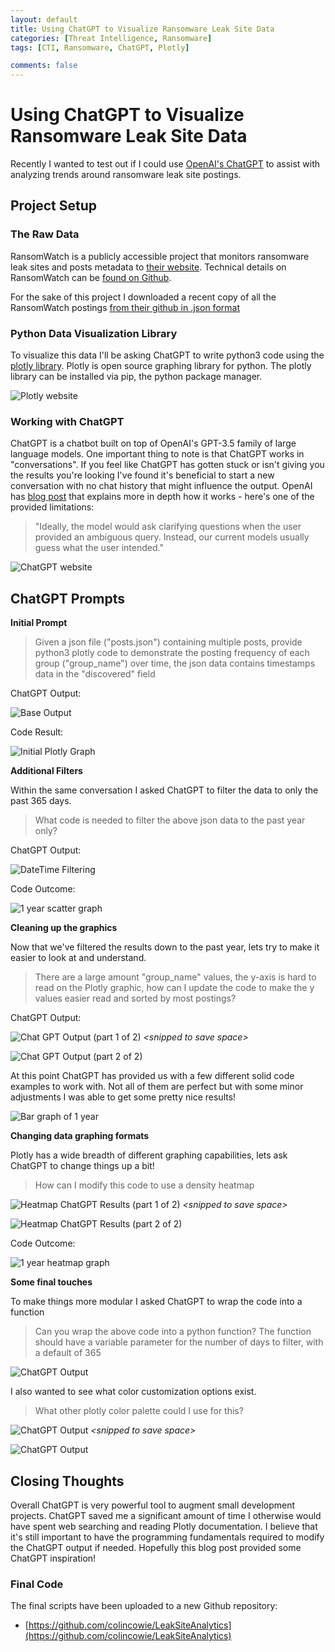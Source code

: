 ```yaml
---
layout: default
title: Using ChatGPT to Visualize Ransomware Leak Site Data  
categories: [Threat Intelligence, Ransomware]
tags: [CTI, Ransomware, ChatGPT, Plotly]

comments: false
---
```

<meta name="twitter:image" content="https://github.com/colincowie/colincowie.github.io/raw/master/assets/img/ChatGPT/graphic_1year.png">

# Using ChatGPT to Visualize Ransomware Leak Site Data  

Recently I wanted to test out if I could use [OpenAI's ChatGPT](https://chat.openai.com/chat) to assist with analyzing trends around ransomware leak site postings.

## Project Setup

### The Raw Data

RansomWatch is a publicly accessible project that monitors ransomware leak sites and posts metadata to [their website](https://ransomwatch.telemetry.ltd/#/README). Technical details on RansomWatch can be [found on Github](https://github.com/joshhighet/ransomwatch#ransomwatch--).

For the sake of this project I downloaded a recent copy of all the RansomWatch postings [from their github in .json format](https://raw.githubusercontent.com/joshhighet/ransomwatch/main/posts.json)

### Python Data Visualization Library

To visualize this data I'll be asking ChatGPT to write python3 code using the [plotly library](https://plotly.com/python/). Plotly is open source graphing library for python. The plotly library can be installed via pip, the python package manager.

![Plotly website](/assets/img/ChatGPT/plotly.png)

### Working with ChatGPT

ChatGPT is a chatbot built on top of OpenAI's GPT-3.5 family of large language models. One important thing to note is that ChatGPT works in "conversations". If you feel like ChatGPT has gotten stuck or isn't giving you the results you're looking I've found it's beneficial to start a new conversation with no chat history that might influence the output.
OpenAI has [blog post](https://openai.com/blog/chatgpt/) that explains more in depth how it works - here's one of the provided limitations:
> "Ideally, the model would ask clarifying questions when the user provided an ambiguous query. Instead, our current models usually guess what the user intended."

![ChatGPT website](/assets/img/ChatGPT/chatgpt.png)

## ChatGPT Prompts

**Initial Prompt**

> Given a json file ("posts.json") containing multiple posts, provide python3 plotly code to demonstrate the posting frequency of each group ("group_name") over time, the json data contains timestamps data in the "discovered" field

ChatGPT Output:

![Base Output](/assets/img/ChatGPT/base_output.png)

Code Result:

![Initial Plotly Graph](/assets/img/ChatGPT/base_graph.png)

**Additional Filters**

Within the same conversation I asked ChatGPT to filter the data to only the past 365 days.

> What code is needed to filter the above json data to the past year only?

ChatGPT Output:

![DateTime Filtering](/assets/img/ChatGPT/datetime_filter.png)

Code Outcome:

![1 year scatter graph](/assets/img/ChatGPT/graphic_1year.png)

**Cleaning up the graphics**

Now that we've filtered the results down to the past year, lets try to make it easier to look at and understand.

> There are a large amount "group_name" values, the y-axis is hard to read on the Plotly graphic, how can I update the code to make the y values easier read and sorted by most postings?

ChatGPT Output:

![Chat GPT Output (part 1 of 2)](/assets/img/ChatGPT/update_part1.png)
*\<snipped to save space\>*

![Chat GPT Output (part 2 of 2)](/assets/img/ChatGPT/update_part2.png)

At this point ChatGPT has provided us with a few different solid code examples to work with. Not all of them are perfect but with some minor adjustments I was able to get some pretty nice results!

![Bar graph of 1 year](/assets/img/ChatGPT/bar_graph_1_year.png)

**Changing data graphing formats**

Plotly has a wide breadth of different graphing capabilities, lets ask ChatGPT to change things up a bit!

> How can I modify this code to use a density heatmap

![Heatmap ChatGPT Results (part 1 of 2)](/assets/img/ChatGPT/heaptmap_output_p1.png)
*\<snipped to save space\>*

![Heatmap ChatGPT Results (part 2 of 2)](/assets/img/ChatGPT/heaptmap_output_p2.png)

Code Outcome:

![1 year heatmap graph](/assets/img/ChatGPT/heatmap_1yr.png)


**Some final touches**

To make things more modular I asked ChatGPT to wrap the code into a function

> Can you wrap the above code into a python function? The function should have a variable parameter for the number of days to filter, with a default of 365

![ChatGPT Output](/assets/img/ChatGPT/function.png)

I also wanted to see what color customization options exist.

> What other plotly color palette could I use for this?

![ChatGPT Output](/assets/img/ChatGPT/colors_part1.png)
*\<snipped to save space\>*

![ChatGPT Output](/assets/img/ChatGPT/colors_part2.png)


## Closing Thoughts

Overall ChatGPT is very powerful tool to augment small development projects. ChatGPT saved me a significant amount of time I otherwise would have spent web searching and reading Plotly documentation.  I believe that it's still important to have the programming fundamentals required to modify the ChatGPT output if needed. Hopefully this blog post provided some ChatGPT inspiration!

### Final Code

The final scripts have been uploaded to a new Github repository:
- [https://github.com/colincowie/LeakSiteAnalytics](https://github.com/colincowie/LeakSiteAnalytics)
